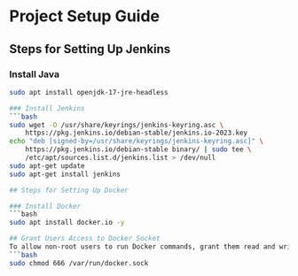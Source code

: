 # Project Setup Guide

## Steps for Setting Up Jenkins

### Install Java

```bash
sudo apt install openjdk-17-jre-headless

### Install Jenkins
```bash
sudo wget -O /usr/share/keyrings/jenkins-keyring.asc \
    https://pkg.jenkins.io/debian-stable/jenkins.io-2023.key
echo "deb [signed-by=/usr/share/keyrings/jenkins-keyring.asc]" \
    https://pkg.jenkins.io/debian-stable binary/ | sudo tee \
    /etc/apt/sources.list.d/jenkins.list > /dev/null
sudo apt-get update
sudo apt-get install jenkins

## Steps for Setting Up Docker

### Install Docker
```bash
sudo apt install docker.io -y

## Grant Users Access to Docker Socket
To allow non-root users to run Docker commands, grant them read and write access to the Docker socket.
```bash
sudo chmod 666 /var/run/docker.sock





